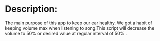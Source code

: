 
# Description:

The main purpose of this app to keep our ear healthy.
We got a habit of keeping volume max when listening to song.This script will decrease the volume to 50% or desired value at regular interval of 50% .
